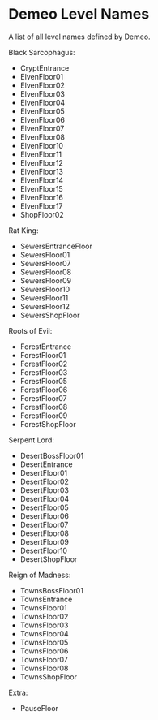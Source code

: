 # Demeo Level Names

A list of all level names defined by Demeo.


Black Sarcophagus:
- CryptEntrance
- ElvenFloor01
- ElvenFloor02
- ElvenFloor03
- ElvenFloor04
- ElvenFloor05
- ElvenFloor06
- ElvenFloor07
- ElvenFloor08
- ElvenFloor10
- ElvenFloor11
- ElvenFloor12
- ElvenFloor13
- ElvenFloor14
- ElvenFloor15
- ElvenFloor16
- ElvenFloor17
- ShopFloor02

Rat King:
- SewersEntranceFloor
- SewersFloor01
- SewersFloor07
- SewersFloor08
- SewersFloor09
- SewersFloor10
- SewersFloor11
- SewersFloor12
- SewersShopFloor

Roots of Evil:
- ForestEntrance
- ForestFloor01
- ForestFloor02
- ForestFloor03
- ForestFloor05
- ForestFloor06
- ForestFloor07
- ForestFloor08
- ForestFloor09
- ForestShopFloor

Serpent Lord:
- DesertBossFloor01
- DesertEntrance
- DesertFloor01
- DesertFloor02
- DesertFloor03
- DesertFloor04
- DesertFloor05
- DesertFloor06
- DesertFloor07
- DesertFloor08
- DesertFloor09
- DesertFloor10
- DesertShopFloor


Reign of Madness:
- TownsBossFloor01
- TownsEntrance
- TownsFloor01
- TownsFloor02
- TownsFloor03
- TownsFloor04
- TownsFloor05
- TownsFloor06
- TownsFloor07
- TownsFloor08
- TownsShopFloor

Extra:
- PauseFloor